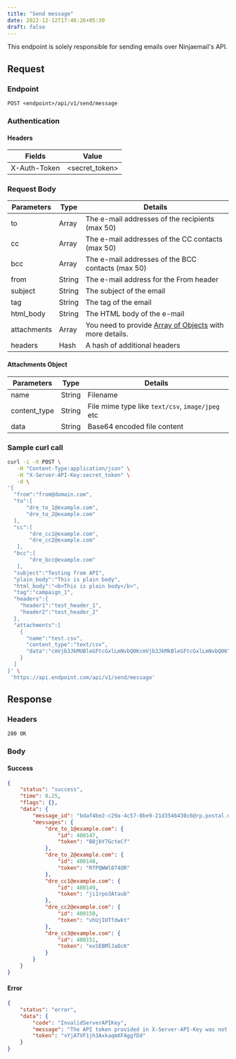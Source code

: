 ```yaml
---
title: "Send message"
date: 2022-12-12T17:46:26+05:30
draft: false
---
```


This endpoint is solely responsible for sending emails over Ninjaemail's API.

## Request

### Endpoint

`POST <endpoint>/api/v1/send/message`

### Authentication

#### Headers


| Fields | Value |
|--------------|----------------|
| X-Auth-Token | <secret_token> |


### Request Body


| Parameters | Type | Details |
|------------|-------|--------|
| to | Array | The e-mail addresses of the recipients (max 50) |
| cc | Array | The e-mail addresses of the CC contacts (max 50) |
| bcc | Array | The e-mail addresses of the BCC contacts (max 50) |
| from | String | The e-mail address for the From header |
| subject | String | The subject of the email |
| tag | String | The tag of the email |
| html_body | String | The HTML body of the e-mail |
| attachments | Array | You need to provide [Array of Objects](#attachments-object) with more details. |
| headers | Hash | A hash of additional headers |

#### Attachments Object

| Parameters | Type | Details |
|------------|-------|--------|
| name | String | Filename  |
| content_type | String | File mime type like `text/csv`, `image/jpeg` etc  |
| data | String | Base64 encoded file content  |


### Sample curl call

```sh
curl -i -X POST \
   -H "Content-Type:application/json" \
   -H "X-Server-API-Key:secret_token" \
   -d \
'{
  "from":"from@domain.com",
  "to":[
      "dre_to_1@example.com",
      "dre_to_2@example.com"
  ],
  "cc":[
       "dre_cc1@example.com",
       "dre_cc2@example.com"
   ],
  "bcc":[
       "dre_bcc@example.com"
   ],
  "subject":"Testing from API",
  "plain_body":"This is plain body",
  "html_body":"<b>This is plain body</b>",
  "tag":"campaign_1",
  "headers":{
    "header1":"test_header_1",
    "header2":"test_header_2"
  },
  "attachments":[
    {
      "name":"test.csv",
      "content_type":"text/csv",
      "data":"cmVjb3JkMUBleGFtcGxlLmNvbQ0KcmVjb3JkMkBleGFtcGxlLmNvbQ0K"
    }
  ]
}' \
 'https://api.endpoint.com/api/v1/send/message'
```

## Response

### Headers

`200 OK`

### Body

#### Success

```json
{
    "status": "success",
    "time": 0.25,
    "flags": {},
    "data": {
        "message_id": "bdaf4be2-c29a-4c57-8be9-21d3546430c6@rp.postal.ninjaemail.cloud",
        "messages": {
            "dre_to_1@example.com": {
                "id": 400147,
                "token": "B8jbY7GcteCf"
            },
            "dre_to_2@example.com": {
                "id": 400148,
                "token": "RfPQWWl074OR"
            },
            "dre_cc1@example.com": {
                "id": 400149,
                "token": "ji1rpo3Ataub"
            },
            "dre_cc2@example.com": {
                "id": 400150,
                "token": "vhUjIUTfdwkt"
            },
            "dre_cc3@example.com": {
                "id": 400151,
                "token": "exSEBMlJaOcK"
            }
        }
    }
}
```

#### Error

```json
{
    "status": "error",
    "data": {
        "code": "InvalidServerAPIKey",
        "message": "The API token provided in X-Server-API-Key was not valid.",
        "token": "vYjATVF1jh3AxkaqmXFAggfDd"
    }
}
```
